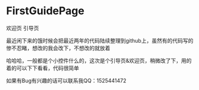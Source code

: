 # FirstGuidePage
欢迎页 引导页

最近闲下来的饿时候会把最近两年的代码陆续整理到github上，虽然有的代码写的惨不忍睹，想改的我会改下，不想改的就放着

哈哈哈，一般都是个小控件什么的，这次是个引导页&欢迎页，稍微改了下，用的着的可以下下看看，代码很简单

如果有Bug有兴趣的话可以联系我QQ：1525441472


